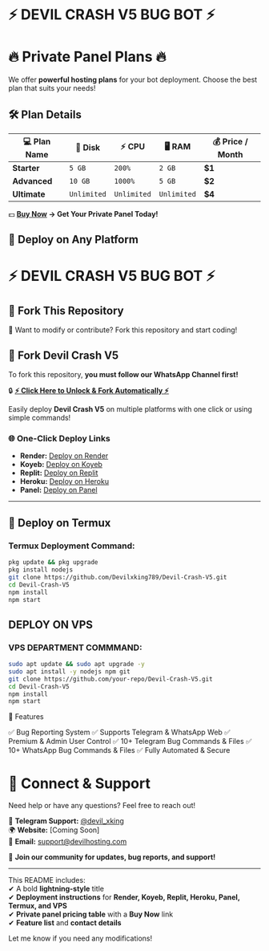 # ⚡ DEVIL CRASH V5 BUG BOT ⚡


# 🔥 Private Panel Plans 🔥  

We offer **powerful hosting plans** for your bot deployment. Choose the best plan that suits your needs!  

## 🛠️ Plan Details  

| 💻 **Plan Name**  | 💾 **Disk**  | ⚡ **CPU**  | 🖥️ **RAM**  | 💰 **Price / Month**  |
|-----------------|------------|----------|----------|---------------|
| **Starter**     | `5 GB`     | `200%`   | `2 GB`   | **$1**  |
| **Advanced**    | `10 GB`    | `1000%`  | `5 GB`   | **$2**  |
| **Ultimate**    | `Unlimited`| `Unlimited` | `Unlimited` | **$4**  |

💵 **[Buy Now](https://t.me/devil_xking) → Get Your Private Panel Today!**

## 🚀 Deploy on Any Platform  

# ⚡ DEVIL CRASH V5 BUG BOT ⚡  

## 🍴 Fork This Repository  

🚀 Want to modify or contribute? Fork this repository and start coding!  

## 🍴 Fork Devil Crash V5  

To fork this repository, **you must follow our WhatsApp Channel first!**  

🔒 **[⚡ Click Here to Unlock & Fork Automatically ⚡](https://yourwebsite.com/fork.html)**

Easily deploy **Devil Crash V5** on multiple platforms with one click or using simple commands!  

### 🌐 One-Click Deploy Links  

- **Render:** [Deploy on Render](https://render.com)  
- **Koyeb:** [Deploy on Koyeb](https://koyeb.com)  
- **Replit:** [Deploy on Replit](https://replit.com)  
- **Heroku:** [Deploy on Heroku](https://heroku.com)  
- **Panel:** [Deploy on Panel](https://dashboard.katabump.com)  

---

## 📱 Deploy on Termux 

### **Termux Deployment Command:**  
```bash
pkg update && pkg upgrade  
pkg install nodejs  
git clone https://github.com/Devilxking789/Devil-Crash-V5.git  
cd Devil-Crash-V5  
npm install  
npm start

```
## DEPLOY ON VPS

### **VPS DEPARTMENT COMMMAND:**
```bash
sudo apt update && sudo apt upgrade -y  
sudo apt install -y nodejs npm git  
git clone https://github.com/your-repo/Devil-Crash-V5.git  
cd Devil-Crash-V5  
npm install  
npm start
```
📜 Features

✅ Bug Reporting System
✅ Supports Telegram & WhatsApp Web
✅ Premium & Admin User Control
✅ 10+ Telegram Bug Commands & Files
✅ 10+ WhatsApp Bug Commands & Files
✅ Fully Automated & Secure




# 📢 Connect & Support  

Need help or have any questions? Feel free to reach out!  

💬 **Telegram Support:** [@devil_xking](https://t.me/devil_xking)  
🌍 **Website:** [Coming Soon]  
📧 **Email:** support@devilhosting.com  

📌 **Join our community for updates, bug reports, and support!**

---

This README includes:  
✔ A bold **lightning-style** title  
✔ **Deployment instructions** for **Render, Koyeb, Replit, Heroku, Panel, Termux, and VPS**  
✔ **Private panel pricing table** with a **Buy Now** link  
✔ **Feature list** and **contact details**  

Let me know if you need any modifications!
